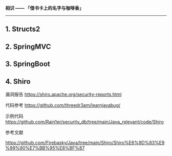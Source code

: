 **相识 —— 「借书卡上的名字与咖啡香」**

---

## 1. Structs2



## 2. SpringMVC



## 3. SpringBoot



## 4. Shiro

漏洞报告 https://shiro.apache.org/security-reports.html

代码参考 https://github.com/threedr3am/learnjavabug/

示例代码 https://github.com/Rain1er/security_db/tree/main/Java_relevant/code/Shiro

参考文献

https://github.com/Firebasky/Java/tree/main/Shiro/Shiro%E6%9D%83%E9%99%90%E7%BB%95%E8%BF%87

